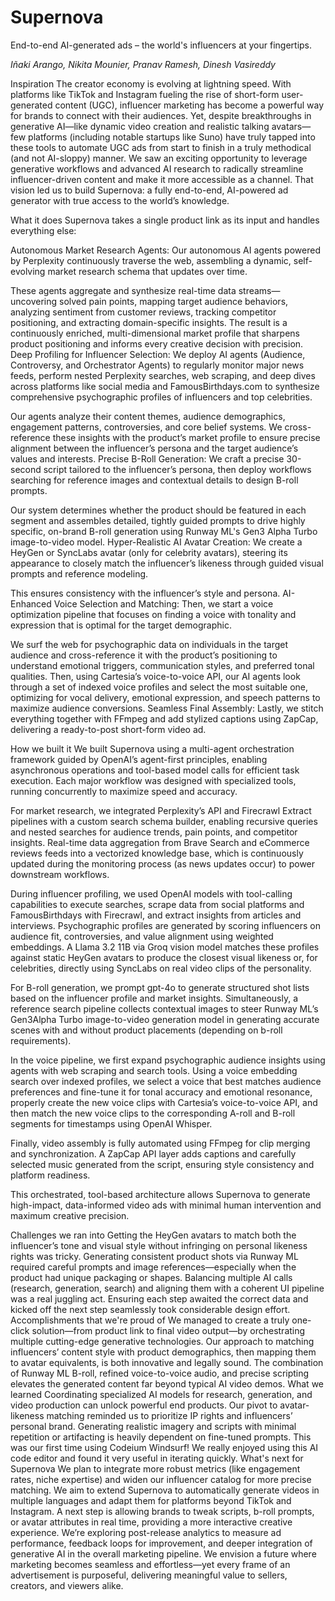 # Supernova

End-to-end AI-generated ads – the world's influencers at your fingertips.

*Iñaki Arango, Nikita Mounier, Pranav Ramesh, Dinesh Vasireddy*

Inspiration
The creator economy is evolving at lightning speed. With platforms like TikTok and Instagram fueling the rise of short-form user-generated content (UGC), influencer marketing has become a powerful way for brands to connect with their audiences. Yet, despite breakthroughs in generative AI—like dynamic video creation and realistic talking avatars—few platforms (including notable startups like Suno) have truly tapped into these tools to automate UGC ads from start to finish in a truly methodical (and not AI-sloppy) manner. We saw an exciting opportunity to leverage generative workflows and advanced AI research to radically streamline influencer-driven content and make it more accessible as a channel. That vision led us to build Supernova: a fully end-to-end, AI-powered ad generator with true access to the world’s knowledge.

What it does
Supernova takes a single product link as its input and handles everything else:

Autonomous Market Research Agents: Our autonomous AI agents powered by Perplexity continuously traverse the web, assembling a dynamic, self-evolving market research schema that updates over time.

These agents aggregate and synthesize real-time data streams—uncovering solved pain points, mapping target audience behaviors, analyzing sentiment from customer reviews, tracking competitor positioning, and extracting domain-specific insights.
The result is a continuously enriched, multi-dimensional market profile that sharpens product positioning and informs every creative decision with precision.
Deep Profiling for Influencer Selection: We deploy AI agents (Audience, Controversy, and Orchestrator Agents) to regularly monitor major news feeds, perform nested Perplexity searches, web scraping, and deep dives across platforms like social media and FamousBirthdays.com to synthesize comprehensive psychographic profiles of influencers and top celebrities.

Our agents analyze their content themes, audience demographics, engagement patterns, controversies, and core belief systems.
We cross-reference these insights with the product’s market profile to ensure precise alignment between the influencer’s persona and the target audience’s values and interests.
Precise B-Roll Generation: We craft a precise 30-second script tailored to the influencer’s persona, then deploy workflows searching for reference images and contextual details to design B-roll prompts.

Our system determines whether the product should be featured in each segment and assembles detailed, tightly guided prompts to drive highly specific, on-brand B-roll generation using Runway ML's Gen3 Alpha Turbo image-to-video model.
Hyper-Realistic AI Avatar Creation: We create a HeyGen or SyncLabs avatar (only for celebrity avatars), steering its appearance to closely match the influencer’s likeness through guided visual prompts and reference modeling.

This ensures consistency with the influencer’s style and persona.
AI-Enhanced Voice Selection and Matching: Then, we start a voice optimization pipeline that focuses on finding a voice with tonality and expression that is optimal for the target demographic.

We surf the web for psychographic data on individuals in the target audience and cross-reference it with the product’s positioning to understand emotional triggers, communication styles, and preferred tonal qualities.
Then, using Cartesia’s voice-to-voice API, our AI agents look through a set of indexed voice profiles and select the most suitable one, optimizing for vocal delivery, emotional expression, and speech patterns to maximize audience conversions.
Seamless Final Assembly: Lastly, we stitch everything together with FFmpeg and add stylized captions using ZapCap, delivering a ready-to-post short-form video ad.

How we built it
We built Supernova using a multi-agent orchestration framework guided by OpenAI’s agent-first principles, enabling asynchronous operations and tool-based model calls for efficient task execution. Each major workflow was designed with specialized tools, running concurrently to maximize speed and accuracy.

For market research, we integrated Perplexity’s API and Firecrawl Extract pipelines with a custom search schema builder, enabling recursive queries and nested searches for audience trends, pain points, and competitor insights. Real-time data aggregation from Brave Search and eCommerce reviews feeds into a vectorized knowledge base, which is continuously updated during the monitoring process (as news updates occur) to power downstream workflows.

During influencer profiling, we used OpenAI models with tool-calling capabilities to execute searches, scrape data from social platforms and FamousBirthdays with Firecrawl, and extract insights from articles and interviews. Psychographic profiles are generated by scoring influencers on audience fit, controversies, and value alignment using weighted embeddings. A Llama 3.2 11B via Groq vision model matches these profiles against static HeyGen avatars to produce the closest visual likeness or, for celebrities, directly using SyncLabs on real video clips of the personality.

For B-roll generation, we prompt gpt-4o to generate structured shot lists based on the influencer profile and market insights. Simultaneously, a reference search pipeline collects contextual images to steer Runway ML’s Gen3Alpha Turbo image-to-video generation model in generating accurate scenes with and without product placements (depending on b-roll requirements).

In the voice pipeline, we first expand psychographic audience insights using agents with web scraping and search tools. Using a voice embedding search over indexed profiles, we select a voice that best matches audience preferences and fine-tune it for tonal accuracy and emotional resonance, properly create the new voice clips with Cartesia’s voice-to-voice API, and then match the new voice clips to the corresponding A-roll and B-roll segments for timestamps using OpenAI Whisper.

Finally, video assembly is fully automated using FFmpeg for clip merging and synchronization. A ZapCap API layer adds captions and carefully selected music generated from the script, ensuring style consistency and platform readiness.

This orchestrated, tool-based architecture allows Supernova to generate high-impact, data-informed video ads with minimal human intervention and maximum creative precision.

Challenges we ran into
Getting the HeyGen avatars to match both the influencer’s tone and visual style without infringing on personal likeness rights was tricky.
Generating consistent product shots via Runway ML required careful prompts and image references—especially when the product had unique packaging or shapes.
Balancing multiple AI calls (research, generation, search) and aligning them with a coherent UI pipeline was a real juggling act. Ensuring each step awaited the correct data and kicked off the next step seamlessly took considerable design effort.
Accomplishments that we're proud of
We managed to create a truly one-click solution—from product link to final video output—by orchestrating multiple cutting-edge generative technologies.
Our approach to matching influencers’ content style with product demographics, then mapping them to avatar equivalents, is both innovative and legally sound.
The combination of Runway ML B-roll, refined voice-to-voice audio, and precise scripting elevates the generated content far beyond typical AI video demos.
What we learned
Coordinating specialized AI models for research, generation, and video production can unlock powerful end products.
Our pivot to avatar-likeness matching reminded us to prioritize IP rights and influencers’ personal brand.
Generating realistic imagery and scripts with minimal repetition or artifacting is heavily dependent on fine-tuned prompts.
This was our first time using Codeium Windsurf! We really enjoyed using this AI code editor and found it very useful in iterating quickly.
What's next for Supernova
We plan to integrate more robust metrics (like engagement rates, niche expertise) and widen our influencer catalog for more precise matching.
We aim to extend Supernova to automatically generate videos in multiple languages and adapt them for platforms beyond TikTok and Instagram.
A next step is allowing brands to tweak scripts, b-roll prompts, or avatar attributes in real time, providing a more interactive creative experience.
We’re exploring post-release analytics to measure ad performance, feedback loops for improvement, and deeper integration of generative AI in the overall marketing pipeline.
We envision a future where marketing becomes seamless and effortless—yet every frame of an advertisement is purposeful, delivering meaningful value to sellers, creators, and viewers alike.
